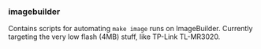 ### imagebuilder
Contains scripts for automating `make image` runs on ImageBuilder. Currently targeting the very low flash (4MB) stuff, like TP-Link TL-MR3020.
